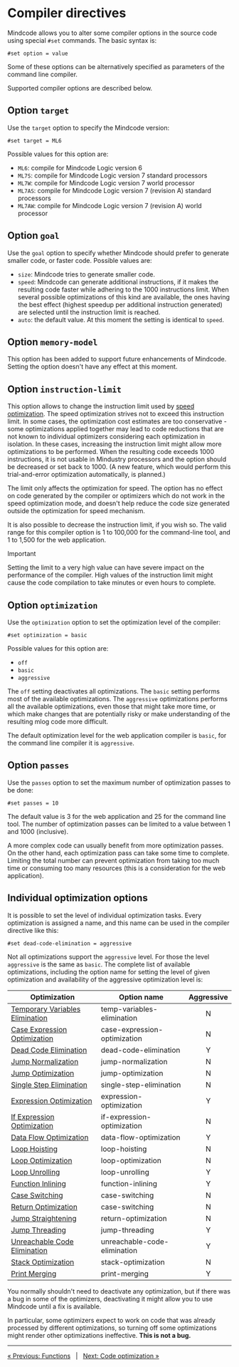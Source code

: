 # Compiler directives

Mindcode allows you to alter some compiler options in the source code using special `#set` commands.
The basic syntax is: 

```
#set option = value
```

Some of these options can be alternatively specified as parameters of the command line compiler.

Supported compiler options are described below.

## Option `target`

Use the `target` option to specify the Mindcode version:

```
#set target = ML6
```

Possible values for this option are:
* `ML6`: compile for Mindcode Logic version 6
* `ML7S`: compile for Mindcode Logic version 7 standard processors
* `ML7W`: compile for Mindcode Logic version 7 world processor
* `ML7AS`: compile for Mindcode Logic version 7 (revision A) standard processors
* `ML7AW`: compile for Mindcode Logic version 7 (revision A) world processor

## Option `goal`

Use the `goal` option to specify whether Mindcode should prefer to generate smaller code, or faster code. 
Possible values are:

* `size`: Mindcode tries to generate smaller code.
* `speed`: Mindcode can generate additional instructions, if it makes the resulting code faster while adhering to 
  the 1000 instructions limit. When several possible optimizations of this kind are available, the ones having the 
  best effect (highest speedup per additional instruction generated) are selected until the instruction limit is 
  reached. 
* `auto`: the default value. At this moment the setting is identical to `speed`.

## Option `memory-model`

This option has been added to support future enhancements of Mindcode. Setting the option doesn't have any effect at 
this moment. 

## Option `instruction-limit`

This option allows to change the instruction limit used by [speed
optimization](SYNTAX-6-OPTIMIZATIONS.markdown#optimization-for-speed). The speed optimization strives not to exceed 
this instruction limit. In some cases, the optimization cost estimates are too conservative - some optimizations 
applied together may lead to code reductions that are not known to individual optimizers considering each 
optimization in isolation. In these cases, increasing the instruction limit might allow more optimizations to be 
performed. When the resulting code exceeds 1000 instructions, it is not usable in Mindustry processors and the 
option should be decreased or set back to 1000. (A new feature, which would perform this trial-and-error 
optimization automatically, is planned.)

The limit only affects the optimization for speed. The option has no effect on code generated by the compiler or 
optimizers which do not work in the speed optimization mode, and doesn't help reduce the code size generated outside 
the optimization for speed mechanism. 

It is also possible to decrease the instruction limit, if you wish so. The valid range for this compiler option is 1 
to 100,000 for the command-line tool, and 1 to 1,500 for the web application.

> [!IMPORTANT]
> Setting the limit to a very high value can have severe impact on the performance of the compiler. High 
> values of the instruction limit might cause the code compilation to take minutes or even hours to complete.

## Option `optimization`

Use the `optimization` option to set the optimization level of the compiler:

```
#set optimization = basic
```

Possible values for this option are:

* `off`
* `basic`
* `aggressive`

The `off` setting deactivates all optimizations. The `basic` setting performs most of the available optimizations.
The `aggressive` optimizations performs all the available optimizations, even those that might take more time, or 
which make changes that are potentially risky or make understanding of the resulting mlog code more difficult.

The default optimization level for the web application compiler is `basic`, for the command line compiler it is 
`aggressive`.

## Option `passes`

Use the `passes` option to set the maximum number of optimization passes to be done:

```
#set passes = 10
```

The default value is 3 for the web application and 25 for the command line tool. The number of optimization passes
can be limited to a value between 1 and 1000 (inclusive).

A more complex code can usually benefit from more optimization passes. On the other hand, each optimization pass can
take some time to complete. Limiting the total number can prevent optimization from taking too much time or
consuming too many resources (this is a consideration for the web application).

## Individual optimization options

It is possible to set the level of individual optimization tasks. Every optimization is assigned a name,
and this name can be used in the compiler directive like this:

```
#set dead-code-elimination = aggressive
```

Not all optimizations support the `aggressive` level. For those the level `aggressive` is the same as `basic`.
The complete list of available optimizations, including the option name for setting the level of given optimization
and availability of the aggressive optimization level is:

| Optimization                                                                                       | Option name                  | Aggressive |
|----------------------------------------------------------------------------------------------------|------------------------------|:----------:|
| [Temporary Variables Elimination](SYNTAX-6-OPTIMIZATIONS.markdown#temporary-variables-elimination) | temp-variables-elimination   |     N      |
| [Case Expression Optimization](SYNTAX-6-OPTIMIZATIONS.markdown#case-expression-optimization)       | case-expression-optimization |     N      |
| [Dead Code Elimination](SYNTAX-6-OPTIMIZATIONS.markdown#dead-code-elimination)                     | dead-code-elimination        |     Y      |
| [Jump Normalization](SYNTAX-6-OPTIMIZATIONS.markdown#jump-normalization)                           | jump-normalization           |     N      |
| [Jump Optimization](SYNTAX-6-OPTIMIZATIONS.markdown#jump-optimization)                             | jump-optimization            |     N      |
| [Single Step Elimination](SYNTAX-6-OPTIMIZATIONS.markdown#single-step-elimination)                 | single-step-elimination      |     N      |
| [Expression Optimization](SYNTAX-6-OPTIMIZATIONS.markdown#expression-optimization)                 | expression-optimization      |     Y      |
| [If Expression Optimization](SYNTAX-6-OPTIMIZATIONS.markdown#if-expression-optimization)           | if-expression-optimization   |     N      |
| [Data Flow Optimization](SYNTAX-6-OPTIMIZATIONS.markdown#data-flow-optimization)                   | data-flow-optimization       |     Y      |
| [Loop Hoisting](SYNTAX-6-OPTIMIZATIONS.markdown#loop-hoisting)                                     | loop-hoisting                |     N      |
| [Loop Optimization](SYNTAX-6-OPTIMIZATIONS.markdown#loop-optimization)                             | loop-optimization            |     N      |
| [Loop Unrolling](SYNTAX-6-OPTIMIZATIONS.markdown#loop-unrolling)                                   | loop-unrolling               |     Y      |
| [Function Inlining](SYNTAX-6-OPTIMIZATIONS.markdown#function-inlining)                             | function-inlining            |     Y      |
| [Case Switching](SYNTAX-6-OPTIMIZATIONS.markdown#case-switching)                                   | case-switching               |     N      |
| [Return Optimization](SYNTAX-6-OPTIMIZATIONS.markdown#return-optimization)                         | case-switching               |     N      |
| [Jump Straightening](SYNTAX-6-OPTIMIZATIONS.markdown#jump-straightening)                           | return-optimization          |     N      |
| [Jump Threading](SYNTAX-6-OPTIMIZATIONS.markdown#jump-threading)                                   | jump-threading               |     Y      |
| [Unreachable Code Elimination](SYNTAX-6-OPTIMIZATIONS.markdown#unreachable-code-elimination)       | unreachable-code-elimination |     Y      |
| [Stack Optimization](SYNTAX-6-OPTIMIZATIONS.markdown#stack-optimization)                           | stack-optimization           |     N      |
| [Print Merging](SYNTAX-6-OPTIMIZATIONS.markdown#print-merging)                                     | print-merging                |     Y      |

You normally shouldn't need to deactivate any optimization, but if there was a bug in some of the optimizers,
deactivating it might allow you to use Mindcode until a fix is available.

In particular, some optimizers expect to work on code that was already processed by different optimizations,
so turning off some optimizations might render other optimizations ineffective. **This is not a bug.**  

---

[« Previous: Functions](SYNTAX-4-FUNCTIONS.markdown) &nbsp; | &nbsp; [Next: Code optimization »](SYNTAX-6-OPTIMIZATIONS.markdown)
